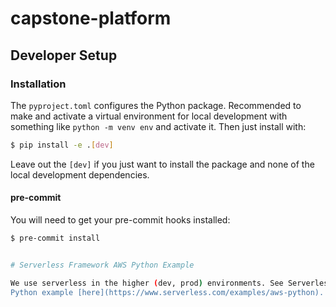 # capstone-platform

## Developer Setup

### Installation

The `pyproject.toml` configures the Python package. Recommended to make and
activate a virtual environment for local development with something like
`python -m venv env` and activate it. Then just install with:

```bash
$ pip install -e .[dev]
```

Leave out the `[dev]` if you just want to install the package and none of the
local development dependencies.

#### pre-commit
You will need to get your pre-commit hooks installed:
```bash
$ pre-commit install


# Serverless Framework AWS Python Example

We use serverless in the higher (dev, prod) environments. See Serverless's AWS
Python example [here](https://www.serverless.com/examples/aws-python).
